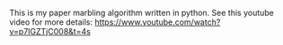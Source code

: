 
This is my paper marbling algorithm written in python. See this youtube video for more details: https://www.youtube.com/watch?v=p7IGZTjC008&t=4s

